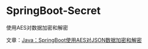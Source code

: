 # SpringBoot-Secret

使用AES对数据加密和解密

文章：[Java：SpringBoot使用AES对JSON数据加密和解密](https://pengshiyu.blog.csdn.net/article/details/132560838)